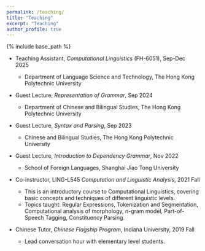 ```yaml
---
permalink: /teaching/
title: "Teaching"
excerpt: "Teaching"
author_profile: true
---
```



{% include base_path %}

* Teaching Assistant, _Computational Linguistics_ (FH-6051), Sep-Dec 2025
	* Department of Language Science and Technology, The Hong Kong Polytechnic University

* Guest Lecture, _Representation of Grammar_, Sep 2024
	* Department of Chinese and Bilingual Studies, The Hong Kong Polytechnic University

* Guest Lecture, _Syntax and Parsing_, Sep 2023
	* Chinese and Bilingual Studies, The Hong Kong Polytechnic University

* Guest Lecture, _Introduction to Dependency Grammar_, Nov 2022
	* School of Foreign Languages, Shanghai Jiao Tong University

* Co-instructor, LING-L545 _Computation and Linguistic Analysis_, 2021 Fall
	* This is an introductory course to Computational Linguistics, covering basic concepts and techniques of different linguistic levels.
	* Topics taught: Regular Expressions, Tokenization and Segmentation, Computational analysis of morphology, _n_-gram model, Part-of-Speech Tagging, Constituency Parsing.

* Chinese Tutor, _Chinese Flagship Program_, Indiana University, 2019 Fall
	* Lead conversation hour with elementary level students.


